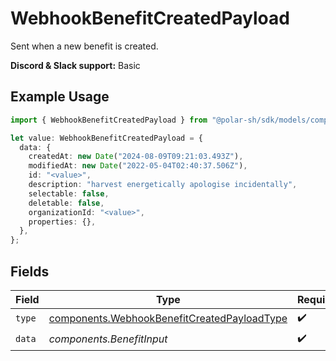 # WebhookBenefitCreatedPayload

Sent when a new benefit is created.

**Discord & Slack support:** Basic

## Example Usage

```typescript
import { WebhookBenefitCreatedPayload } from "@polar-sh/sdk/models/components";

let value: WebhookBenefitCreatedPayload = {
  data: {
    createdAt: new Date("2024-08-09T09:21:03.493Z"),
    modifiedAt: new Date("2022-05-04T02:40:37.506Z"),
    id: "<value>",
    description: "harvest energetically apologise incidentally",
    selectable: false,
    deletable: false,
    organizationId: "<value>",
    properties: {},
  },
};
```

## Fields

| Field                                                                                                      | Type                                                                                                       | Required                                                                                                   | Description                                                                                                |
| ---------------------------------------------------------------------------------------------------------- | ---------------------------------------------------------------------------------------------------------- | ---------------------------------------------------------------------------------------------------------- | ---------------------------------------------------------------------------------------------------------- |
| `type`                                                                                                     | [components.WebhookBenefitCreatedPayloadType](../../models/components/webhookbenefitcreatedpayloadtype.md) | :heavy_check_mark:                                                                                         | N/A                                                                                                        |
| `data`                                                                                                     | *components.BenefitInput*                                                                                  | :heavy_check_mark:                                                                                         | N/A                                                                                                        |